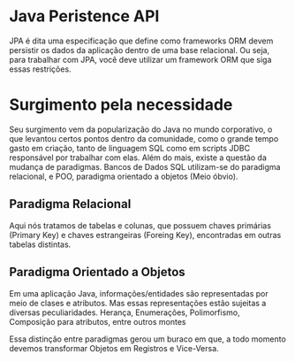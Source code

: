 # Java Peristence API
JPA é dita uma especificação que define como frameworks ORM devem persistir os dados da aplicação dentro de uma base relacional. Ou seja, para trabalhar com JPA, você deve utilizar um framework ORM que siga essas restrições.

# Surgimento pela necessidade
Seu surgimento vem da popularização do Java no mundo corporativo, o que levantou certos pontos dentro da comunidade, como o grande tempo gasto em criação, tanto de linguagem SQL como em scripts JDBC responsável por trabalhar com elas.
Além do mais, existe a questão da mudança de paradigmas. Bancos de Dados SQL utilizam-se do paradigma relacional, e POO, paradigma orientado a objetos (Meio óbvio).

## Paradigma Relacional
Aqui nós tratamos de tabelas e colunas, que possuem chaves primárias (Primary Key) e chaves estrangeiras (Foreing Key), encontradas em outras tabelas distintas.

## Paradigma Orientado a Objetos
Em uma aplicação Java, informações/entidades são representadas por meio de clases e atributos. Mas essas representações estão sujeitas a diversas peculiaridades. Herança, Enumerações, Polimorfismo, Composição para atributos, entre outros montes

Essa distinção entre paradigmas gerou um buraco em que, a todo momento devemos transformar Objetos em Registros e Vice-Versa.

